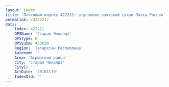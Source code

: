 ```yaml
---
layout: index
title: 'Почтовый индекс 422221: отделение почтовой связи Почты России'
permalink: /422221/
data:
    Index: 422221
    OPSName: 'Старая Чекалда'
    OPSType: О
    OPSSubm: 423639
    Region: 'Татарстан Республика'
    Autonom: ''
    Area: 'Агрызский район'
    City: 'Старая Чекалда'
    City1: ''
    ActDate: '20101119'
    IndexOld: ''
---
```

